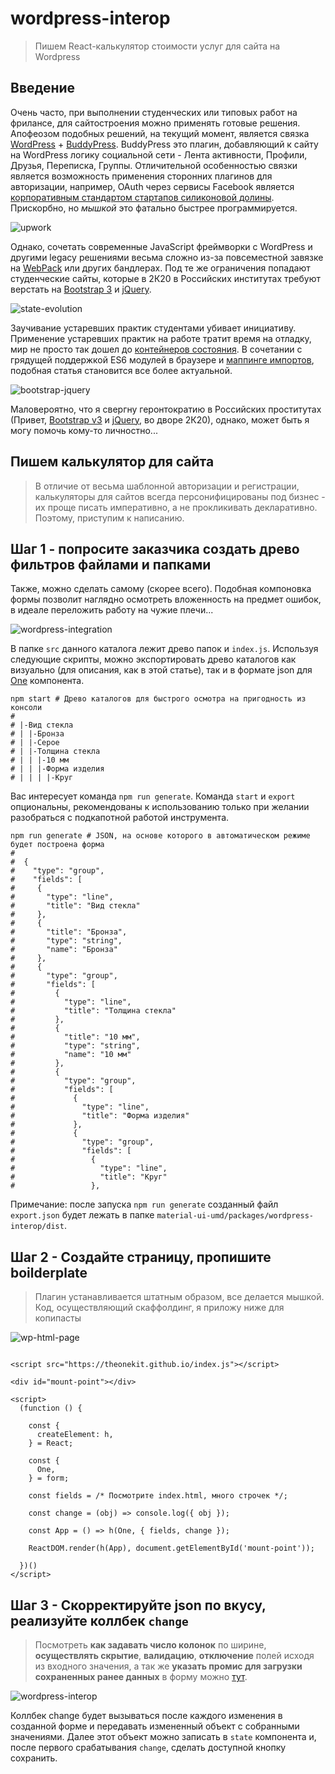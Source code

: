 # wordpress-interop

> Пишем React-калькулятор стоимости услуг для сайта на Wordpress

## Введение

Очень часто, при выполнении студенческих или типовых работ на фрилансе, для сайтостроения можно применять готовые решения. Апофеозом подобных решений, на текущий момент, является связка [WordPress](https://ru.wordpress.org/) + [BuddyPress](https://buddypress.org/). BuddyPress это плагин, добавляющий к сайту на WordPress логику социальной сети - Лента активности, Профили, Друзья, Переписка, Группы. Отличительной особенностью связки является возможность применения сторонних плагинов для авторизации, например, OAuth через сервисы Facebook является [корпоративным стандартом стартапов силиконовой долины](https://www.upwork.com/freelance-jobs/wordpress/). Прискорбно, но *мышкой* это фатально быстрее программируется.

![upwork](../../assets/img/upwork.png)

Однако, сочетать современные JavaScript фреймворки с WordPress и другими legacy решениями весьма сложно из-за повсеместной завязке на [WebPack](https://webpack.js.org/) или других бандлерах. Под те же ограничения попадают студенческие сайты, которые в 2К20 в Российских институтах требуют верстать на [Bootstrap 3](https://getbootstrap.com/docs/3.4/) и [jQuery](https://jquery.com/).

![state-evolution](../../assets/img/app-state-evo.png)

Заучивание устаревших практик студентами убивает инициативу. Применение устаревших практик на работе тратит время на отладку, мир не просто так дошел до [контейнеров состояния](https://reactjs.org/docs/hooks-state.html). В сочетании с грядущей поддержкой ES6 модулей в браузере и [маппинге импортов](https://github.com/WICG/import-maps), подобная статья становится все более актуальной.

![bootstrap-jquery](../../assets/img/bootstrap-jquery.png)

Маловероятно, что я свергну геронтократию в Российских проститутах (Привет, [Bootstrap v3](https://getbootstrap.com/docs/3.4/) и [jQuery](https://jquery.com/), во дворе 2К20), однако, может быть я могу помочь кому-то личностно...

## Пишем калькулятор для сайта

> В отличие от весьма шаблонной авторизации и регистрации, калькуляторы для сайтов всегда персонифицированы под бизнес - их проще писать императивно, а не прокликивать декларативно. Поэтому, приступим к написанию.

## Шаг 1 - попросите заказчика создать древо фильтров файлами и папками

Также, можно сделать самому (скорее всего). Подобная компоновка формы позволит наглядно осмотреть вложенность на предмет ошибок, в идеале переложить работу на чужие плечи...

![wordpress-integration](../../assets/img/wordpress-integration.png)

В папке `src` данного каталога лежит древо папок и `index.js`. Используя следующие скрипты, можно экспортировать древо каталогов как визуально (для описания, как в этой статье), так и в формате json для [One](https://github.com/tripolskypetr/material-ui-umd/blob/master/packages/form-generator-app/STUDENTS.md) компонента.

```
npm start # Древо каталогов для быстрого осмотра на пригодность из консоли
#
# |-Вид стекла
# | |-Бронза
# | |-Серое
# | |-Толщина стекла
# | | |-10 мм
# | | |-Форма изделия
# | | | |-Круг

```

Вас интересует команда `npm run generate`. Команда `start` и `export` опциональны, рекомендованы к использованию только при желании разобраться с подкапотной работой инструмента.

```
npm run generate # JSON, на основе которого в автоматическом режиме будет построена форма
#
#  {
#    "type": "group",
#    "fields": [
#     {
#       "type": "line",
#       "title": "Вид стекла"
#     },
#     {
#       "title": "Бронза",
#       "type": "string",
#       "name": "Бронза"
#     },
#     {
#       "type": "group",
#       "fields": [
#         {
#           "type": "line",
#           "title": "Толщина стекла"
#         },
#         {
#           "title": "10 мм",
#           "type": "string",
#           "name": "10 мм"
#         },
#         {
#           "type": "group",
#           "fields": [
#             {
#               "type": "line",
#               "title": "Форма изделия"
#             },
#             {
#               "type": "group",
#               "fields": [
#                 {
#                   "type": "line",
#                   "title": "Круг"
#                 },
```

Примечание: после запуска `npm run generate` созданный файл `export.json` будет лежать в папке `material-ui-umd/packages/wordpress-interop/dist`.

## Шаг 2 - Создайте страницу, пропишите boilderplate

> Плагин устанавливается штатным образом, все делается мышкой. Код, осуществляющий скаффолдинг, я приложу ниже для копипасты

![wp-html-page](../../assets/img/wp-html-page.png)

```

<script src="https://theonekit.github.io/index.js"></script>

<div id="mount-point"></div>

<script>
  (function () {

    const {
      createElement: h,
    } = React;

    const {
      One,
    } = form;

    const fields = /* Посмотрите index.html, много строчек */;

    const change = (obj) => console.log({ obj });

    const App = () => h(One, { fields, change });

    ReactDOM.render(h(App), document.getElementById('mount-point'));

  })()
</script>

```

## Шаг 3 - Скорректируйте json по вкусу, реализуйте коллбек `change`

> Посмотреть **как задавать число колонок** по ширине, **осуществлять скрытие**, **валидацию**, **отключение** полей исходя из входного значения, а так же **указать промис для загрузки сохраненных ранее данных** в форму можно [тут](../form-generator-app/STUDENTS.md).

![wordpress-interop](../../assets/img/wordpress-interop.gif)

Коллбек change будет вызываться после каждого изменения в созданной форме и передавать измененный объект с собранными значениями. Далее этот объект можно записать в `state` компонента и, после первого срабатывания `change`, сделать доступной кнопку сохранить.
